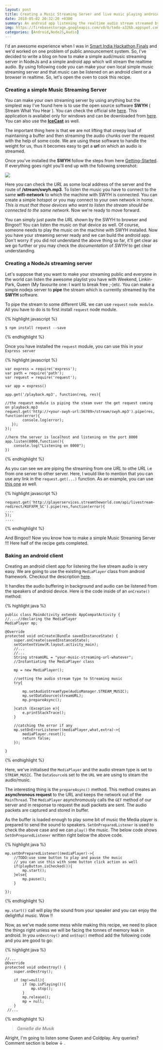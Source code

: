 ```yaml
---
layout: post
title: Creating a Music Streaming Server and live music playing android client
date: 2018-05-02 20:32:20 +0300
summary: An android app listening the realtime audio stream streamed by the simple streaming server created by your own.
img: https://firebasestorage.googleapis.com/v0/b/todo-a326b.appspot.com/o/music.jpg?alt=media&token=bef54bbf-1a9c-4bee-8486-2e251e1563bd
categories: [Android,NodeJS,Audio]
---
```


I'd an awesome experience when I was in [Smart India Hackathon Finals](https://innovate.mygov.in/sih2018/) and we'd worked on one problem of public announcement system. So, I've decided to write a blog on how to make a simple audi/music streaming server in NodeJs and a simple android app which will stream the realtime audio. By using following code you can make your own local simple music streaming server and that music can be listened on an  android client or a browser in realtime. So, let's open the oven to cook this recipe. 


### Creating a simple Music Streaming Server
You can make your own streaming server by using anything but the simplest way I've found here is to use the open source software **SWYH** ( Stream What You Hear ). You can check the official site [here](https://www.streamwhatyouhear.com/). This application is availabel only for windows and can be downloaded from [here](https://www.streamwhatyouhear.com/download/). You can also use the **[IceCast](http://icecast.org/)** as well. 

The important thing here is that we are not lifting that creepy load of maintaining a buffer and then streaming the audio chunks over the request with the help of some code. We are using these software to handle the weight for us, thus it becomes easy to get a **url** on which an audio is streamed.

Once you've installed the **SWYH** follow the steps from here [Getting-Started](https://www.streamwhatyouhear.com/getting-started/). If everything goes right you'll end up with the following sreenshot:

![](http://www.streamwhatyouhear.com/wp-content/uploads/2012/11/4.png)

Here you can check the _URL_ as some local address of the server and the route of **/stream/swyh.mp3**.
To listen the music you have to connect to the same **wifi-network** to which the machine with SWYH is connected. You can create a simple hotspot or you may connect to your own network in home. _This is must that those devices who want to listen the stream should be connected to the same network_. Now we're ready to move forward.

You can simply just paste the _URL_ shown by the SWYH to browser and Bingoo!! You can listen the music on that device as well. Of course, someone needs to play the music on the machine with SWYH installed.
Now you have your streaming server ready and we can build the android app. Don't worry if you did not understand the above thing so far, it'll get clear as we go further or you may check the _documentation_ of _SWYH_ to get clear understanding.

### Creating a NodeJs streaming server
Let's suppose that you want to make your streaming public and everyone in the world can listen the awesome playlist you have with Weekend, Linkin-Park, Queen (My favourite one: I want to break free ;-)etc. You can make a simple nodejs server to **pipe** the stream which is currently streamed by the **SWYH** software. 

To pipe the stream to some different URL we can use `request` `node module`. All you have to do is to first install `request` node module.

{% highlight javascript %}
	
    $ npm install request --save
{% endhighlight %}

Once you have installed the `request` module, you can use this in your `Express server`

{% highlight javascript %}
	
    var express = require('express');
    var path = require('path');
    var request = require('request');
    
    var app = express()
    
    app.get('/playback.mp3', function(req, res){
    
    //the request module is piping the steam over the get request coming on playback.mp3
    request.get('http://<your-swyh-url:56789>/stream/swyh.mp3').pipe(res, function(error){
       		console.log(error);
       });
    });
    
    //here the server is localhost and listening on the port 8000
    app.listen(8000,function(){
		console.log("Listening on 8000");
	})
    
{% endhighlight %}

As you can see we are piping the streaming from one _URL_ to othe _URL_ i.e from one server to other server. Here, I would like to mention that you can use any link in the `request.get(...)` function. 
As an example, you can use [this one](http://playerservices.streamtheworld.com/api/livestream-redirect/KUFXFM_SC) as well. 

{% highlight javascript %}
	
    request.get('http://playerservices.streamtheworld.com/api/livestream-redirect/KUFXFM_SC').pipe(res,function(error){
    ....
    });
    ....
{% endhighlight %}

And Bingoo!! Now you know how to make a simple Music Streaming Server !!!
Here half of the recipe gets completed.

### Baking an android client
Creating an android client app for listening the live stream audio is very easy. We are going to use the existing `MediaPlayer` class from android framework. Checkout the description [here](https://developer.android.com/reference/android/media/MediaPlayer).

It handles the audio buffering in background and audio can be listened from the speakers of android device. 
Here is the code inside of an `onCreate()` method: 

{% highlight java %}

    public class MainActivity extends AppCompatActivity {
    //....//declaring the MediaPlayer
    MediaPlayer mp;
        
    @Override
    protected void onCreate(Bundle savedInstanceState) {
    	super.onCreate(savedInstanceState);
        setContentView(R.layout.activity_main);
        //...
        //...
        String streamURL = "your-music-streaming-url-whatever";
        //Instantiating the MediaPlayer class
        
        mp = new MediaPlayer();
        
        //setting the audio stream type to Streaming music
        try{

            mp.setAudioStreamType(AudioManager.STREAM_MUSIC);
            mp.setDataSource(streamURL);
            mp.prepareAsync();

        }catch (Exception e){
            e.printStackTrace();
        }
        
        //catching the error if any
        mp.setOnErrorListener((mediaPlayer,what,extra)->{
            mediaPlayer.reset();
            return false;
        });
       
    }
{% endhighlight %}

Here, we've initialised the `MediaPlayer` and the audio stream type is set to `STREAM_MUSIC`. 
The `DataSource`is set to the `URL` we are using to steam the audio/music.

The interesting thing is the `prepareAsync()` method. This method creates an **asynchronous request** to the URL and keeps the network out of the `MainThread`. The `MediaPlayer` asynchromously calls the `GET` method of our server and in response to request the audi packets are sent. The audio packets are captured and stored in buffer. 

As the buffer is loaded enough to play some bit of music the Media player is prepared to send the sound to speakers. `SetOnPreparedListener` is used to check the above case and we can `play()` the music. The below code shows `SetOnPreparedListener` written right below the above code. 

{% highlight java %}
	
    mp.setOnPreparedListener((mediaPlayer)->{
    	//TODO:use some button to play and pause the music
        // you can use this with some button click action as well
    	if(playButton.isChecked()){
        	mp.start();
        }else{
        	mp.pause();
        }
        
    });
{% endhighlight %}

`mp.start()` call will play the sound from your speaker and you can enjoy the delightful music. Wow !!


Now, as we've made some mess while making this recipe, we need to place the things right unless we will be facing the tonnes of memory leak in android.
In you `onDestroy()` and `onStop()` method add the following code and you are good to go: 

{% highlight java %}

    //...
    @Override
    protected void onDestroy() {
        super.onDestroy();

        if (mp!=null){
            if (mp.isPlaying()){
                mp.stop();
            }
            mp.release();
            mp = null;
        }
     //...
{% endhighlight %}

>_Genieße die Musik_ 

Alright, I'm going to listen some Queen and Coldplay. Any queries? Comment section is below ↓ .
